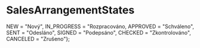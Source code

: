 ﻿# SalesArrangementStates

NEW = "Nový",
IN_PROGRESS = "Rozpracováno,
APPROVED = "Schváleno",
SENT = "Odesláno",
SIGNED = "Podepsáno",
CHECKED = "Zkontrolováno",
CANCELED = "Zrušeno"};